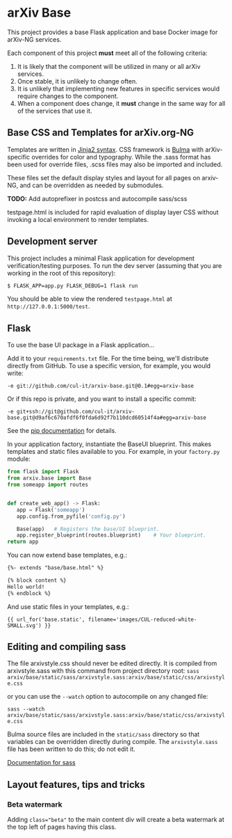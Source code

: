 # arXiv Base

This project provides a base Flask application and base Docker image for
arXiv-NG services.

Each component of this project **must** meet all of the following criteria:

1. It is likely that the component will be utilized in many or all arXiv
   services.
2. Once stable, it is unlikely to change often.
3. It is unlikely that implementing new features in specific services
   would require changes to the component.
4. When a component does change, it **must** change in the same way for all of
   the services that use it.

## Base CSS and Templates for arXiv.org-NG

Templates are written in [Jinja2 syntax](http://jinja.pocoo.org/docs/2.9/). CSS
framework is [Bulma](http://bulma.io) with arXiv-specific overrides for color
and typography. While the .sass format has been used for override files, .scss
files may also be imported and included.

These files set the default display styles and layout for all pages on
arxiv-NG, and can be overridden as needed by submodules.

**TODO:** Add autoprefixer in postcss and autocompile sass/scss

testpage.html is included for rapid evaluation of display layer CSS without
invoking a local environment to render templates.

## Development server

This project includes a minimal Flask application for development
verification/testing purposes. To run the dev server (assuming that you are
working in the root of this repository):

```bash
$ FLASK_APP=app.py FLASK_DEBUG=1 flask run
```

You should be able to view the rendered ``testpage.html`` at
``http://127.0.0.1:5000/test``.

## Flask

To use the base UI package in a Flask application...

Add it to your ``requirements.txt`` file. For the time being, we'll
distribute directly from GitHub. To use a specific version, for example, you
would write:

``-e git://github.com/cul-it/arxiv-base.git@0.1#egg=arxiv-base``

Or if this repo is private, and you want to install a specific commit:

``-e git+ssh://git@github.com/cul-it/arxiv-base.git@d9af6c670afdf6f0fda6d92f7b110dcd60514f4a#egg=arxiv-base``

See the [pip documentation](https://pip.pypa.io/en/latest/reference/pip_install/#git)
for details.

In your application factory, instantiate the BaseUI blueprint. This makes
templates and static files available to you. For example, in your
``factory.py`` module:

```python
from flask import Flask
from arxiv.base import Base
from someapp import routes


def create_web_app() -> Flask:
   app = Flask('someapp')
   app.config.from_pyfile('config.py')

   Base(app)   # Registers the base/UI blueprint.
   app.register_blueprint(routes.blueprint)    # Your blueprint.
return app
```

You can now extend base templates, e.g.:

```html
{%- extends "base/base.html" %}

{% block content %}
Hello world!
{% endblock %}
```

And use static files in your templates, e.g.:

```
{{ url_for('base.static', filename='images/CUL-reduced-white-SMALL.svg') }}
```

## Editing and compiling sass

The file arxivstyle.css should never be edited directly. It is compiled from
arxivstyle.sass with this command from project directory root:
```sass arxiv/base/static/sass/arxivstyle.sass:arxiv/base/static/css/arxivstyle.css```

or you can use the ``--watch`` option to autocompile on any changed file:

```sass --watch arxiv/base/static/sass/arxivstyle.sass:arxiv/base/static/css/arxivstyle.css```

Bulma source files are included in the ``static/sass`` directory so that
variables can be overridden directly during compile. The ``arxivstyle.sass``
file has been written to do this; do not edit it.

[Documentation for sass](http://sass-lang.com/documentation/file.SASS_REFERENCE.html)

## Layout features, tips and tricks

### Beta watermark

Adding ``class="beta"`` to the main content div will create a beta watermark at
 the top left of pages having this class.
